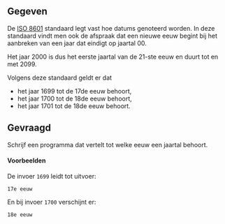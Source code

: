 ## Gegeven

De <a href='https://nl.wikipedia.org/wiki/ISO_8601' target='_blank'>ISO 8601</a> standaard legt vast hoe datums genoteerd worden. In deze standaard vindt men ook de  afspraak dat een nieuwe eeuw begint bij het aanbreken van een jaar dat eindigt op jaartal 00.

Het jaar 2000 is dus het eerste jaartal van de 21-ste eeuw en duurt tot en met 2099.

Volgens deze standaard geldt er dat

- het jaar 1699 tot de 17de eeuw behoort,
- het jaar 1700 tot de 18de eeuw behoort,
- het jaar 1701 tot de 18de eeuw behoort.

## Gevraagd

Schrijf een programma dat vertelt tot welke eeuw een jaartal behoort.

#### Voorbeelden
De invoer `1699` leidt tot uitvoer:
```
17e eeuw
```

En bij invoer `1700` verschijnt er:
```
18e eeuw
```